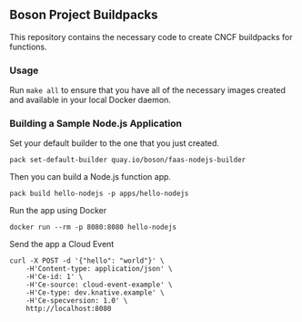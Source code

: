 ## Boson Project Buildpacks

This repository contains the necessary code to create CNCF buildpacks for functions.

### Usage

Run `make all` to ensure that you have all of the necessary images created
and available in your local Docker daemon.

### Building a Sample Node.js Application

Set your default builder to the one that you just created.

```console
pack set-default-builder quay.io/boson/faas-nodejs-builder
```

Then you can build a Node.js function app.

```console
pack build hello-nodejs -p apps/hello-nodejs
```

Run the app using Docker

```console
docker run --rm -p 8080:8080 hello-nodejs
```

Send the app a Cloud Event

```console
curl -X POST -d '{"hello": "world"}' \
    -H'Content-type: application/json' \
    -H'Ce-id: 1' \
    -H'Ce-source: cloud-event-example' \
    -H'Ce-type: dev.knative.example' \
    -H'Ce-specversion: 1.0' \
    http://localhost:8080
```
